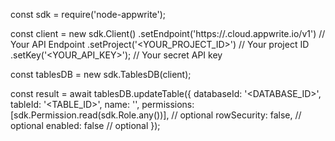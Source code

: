 const sdk = require('node-appwrite');

const client = new sdk.Client()
    .setEndpoint('https://<REGION>.cloud.appwrite.io/v1') // Your API Endpoint
    .setProject('<YOUR_PROJECT_ID>') // Your project ID
    .setKey('<YOUR_API_KEY>'); // Your secret API key

const tablesDB = new sdk.TablesDB(client);

const result = await tablesDB.updateTable({
    databaseId: '<DATABASE_ID>',
    tableId: '<TABLE_ID>',
    name: '<NAME>',
    permissions: [sdk.Permission.read(sdk.Role.any())], // optional
    rowSecurity: false, // optional
    enabled: false // optional
});
